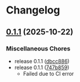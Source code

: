# Changelog

## [0.1.1](https://github.com/pythoninthegrass/cli-ninja/compare/v0.1.0...v0.1.1) (2025-10-22)


### Miscellaneous Chores

* release 0.1.1 ([dbcc886](https://github.com/pythoninthegrass/cli-ninja/commit/dbcc886203c11a053cbea4cc8895182c8a5c124a))
* release 0.1.1 ([747b859](https://github.com/pythoninthegrass/cli-ninja/commit/747b8595f8f91fd03bcac904a9265aa09e25f026))
  * Failed due to CI error
